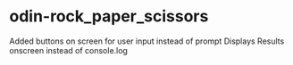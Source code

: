 # odin-rock_paper_scissors

Added buttons on screen for user input instead of prompt
Displays Results onscreen instead of console.log